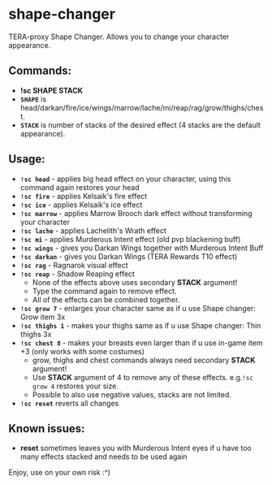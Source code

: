 # shape-changer
TERA-proxy Shape Changer. Allows you to change your character appearance.
## Commands: 
* **!sc SHAPE STACK** 
* **`SHAPE`** is head/darkan/fire/ice/wings/marrow/lache/mi/reap/rag/grow/thighs/chest.
* **`STACK`** is number of stacks of the desired effect (4 stacks are the default appearance).
## Usage:
* **`!sc head`**  - applies big head effect on your character, using this command again restores your head
* **`!sc fire`** - applies Kelsaik's fire effect
* **`!sc ice`** - applies Kelsaik's ice effect
* **`!sc marrow`** - applies Marrow Brooch dark effect without transforming your character
* **`!sc lache`** - applies Lachelith's Wrath effect
* **`!sc mi`** - applies Murderous Intent effect (old pvp blackening buff)
* **`!sc wings`**  - gives you Darkan Wings together with Murderous Intent Buff
* **`!sc darkan`** - gives you Darkan Wings (TERA Rewards T10 effect)
* **`!sc rag`** - Ragnarok visual effect
* **`!sc reap`** - Shadow Reaping effect
  * None of the effects above uses secondary **STACK** argument!
  * Type the command again to remove effect.
  * All of the effects can be combined together.
* **`!sc grow 7`** - enlarges your character same as if u use Shape changer: Grow item 3x
* **`!sc thighs 1`** - makes your thighs same as if u use Shape changer: Thin thighs 3x
* **`!sc chest 8`** - makes your breasts even larger than if u use in-game item +3 (only works with some costumes)
  * grow, thighs and chest commands always need secondary **STACK** argument!
  * Use **STACK** argument of 4 to remove any of these effects. e.g.`!sc grow 4` restores your size.
  * Possible to also use negative values, stacks are not limited.
* **`!sc reset`** reverts all changes
## Known issues:
* **reset** sometimes leaves you with Murderous Intent eyes if u have too many effects stacked and needs to be used again
 
 Enjoy, use on your own risk :^)
